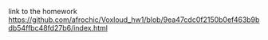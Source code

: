 link to the homework https://github.com/afrochic/Voxloud_hw1/blob/9ea47cdc0f2150b0ef463b9bdb54ffbc48fd27b6/index.html
